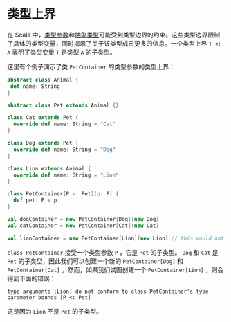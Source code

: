 # 类型上界

在 Scala 中，[类型参数](generic-classes.md)和[抽象类型](abstract-types.md)可能受到类型边界的约束。这些类型边界限制了具体的类型变量，同时揭示了关于该类型成员更多的信息。一个类型上界 `T <: A` 表明了类型变量 `T` 是类型 `A` 的子类型。

这里有个例子演示了类 `PetContainer` 的类型参数的类型上界：

```scala
abstract class Animal {
 def name: String
}

abstract class Pet extends Animal {}

class Cat extends Pet {
  override def name: String = "Cat"
}

class Dog extends Pet {
  override def name: String = "Dog"
}

class Lion extends Animal {
  override def name: String = "Lion"
}

class PetContainer[P <: Pet](p: P) {
  def pet: P = p
}

val dogContainer = new PetContainer[Dog](new Dog)
val catContainer = new PetContainer[Cat](new Cat)
```

```scala
val lionContainer = new PetContainer[Lion](new Lion) // this would not compile
```

`class PetContainer` 接受一个类型参数 `P` ，它是 `Pet` 的子类型。 `Dog` 和 `Cat` 是 `Pet` 的子类型，因此我们可以创建一个新的 `PetContainer[Dog]` 和 `PetContainer[Cat]` 。然而，如果我们试图创建一个 `PetContainer[Lion]` ，则会得到下面的错误：

`type arguments [Lion] do not conform to class PetContainer's type parameter bounds [P <: Pet]`

这是因为 `Lion` 不是 `Pet` 的子类型。